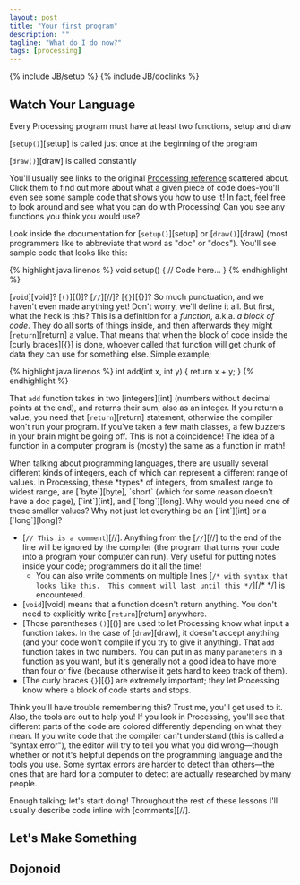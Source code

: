 ```yaml
---
layout: post
title: "Your first program"
description: ""
tagline: "What do I do now?"
tags: [processing]
---
```


{% include JB/setup %}
{% include JB/doclinks %}

## Watch Your Language

Every Processing program must have at least two functions, setup and draw

[`setup()`][setup] is called just once at the beginning of the program

[`draw()`][draw] is called constantly

<aside class="info">
You'll usually see links to the original <a href="https://processing.org/reference/" target="_blank">Processing reference</a> scattered about.  Click them to find out more about what a given piece of code does-you'll even see some sample code that shows you how to use it!  In fact, feel free to look around and see what you can do with Processing!  Can you see any functions you think you would use?
</aside>


Look inside the documentation for [`setup()`][setup] or [`draw()`][draw] (most programmers like to abbreviate that word as "doc" or "docs").  You'll see sample code that looks like this:

{% highlight java linenos %}
void setup() {
    // Code here...
}
{% endhighlight %}

[`void`][void]?  [`()`][()]?  [`//`][//]? [`{}`][{}]?  So much punctuation, and we haven't even made anything yet!  Don't worry, we'll define it all.  But first, what the heck is this?  This is a definition for a *function*, a.k.a. *a block of code*.  They do all sorts of things inside, and then afterwards they might [`return`][return] a value.  That means that when the block of code inside the [curly braces][{}] is done, whoever called that function will get chunk of data they can use for something else.  Simple example;

{% highlight java linenos %}
int add(int x, int y) {
    return x + y;
}
{% endhighlight %}

That `add` function takes in two [integers][int] (numbers without decimal points at the end), and returns their sum, also as an integer.  If you return a value, you need that [`return`][return] statement, otherwise the compiler won't run your program.  If you've taken a few math classes, a few buzzers in your brain might be going off.  This is not a coincidence!  The idea of a function in a computer program is (mostly) the same as a function in math!

<aside class="challenge">
When talking about programming languages, there are usually several different kinds of integers, each of which can represent a different range of values.  In Processing, these *types* of integers, from smallest range to widest range, are [`byte`][byte], `short` (which for some reason doesn't have a doc page), [`int`][int], and [`long`][long].  Why would you need one of these smaller values?  Why not just let everything be an [`int`][int] or a [`long`][long]?
</aside>


* [`// This is a comment`][//].  Anything from the [`//`][//] to the end of the line will be ignored by the compiler (the program that turns your code into a program your computer can run).  Very useful for putting notes inside your code; programmers do it all the time!
  * You can also write comments on multiple lines [`/* with syntax that looks like this.  This comment will last until this */`][/* */] is encountered.
* [`void`][void] means that a function doesn't return anything.  You don't need to explicitly write [`return`][return] anywhere.
* [Those parentheses `()`][()] are used to let Processing know what input a function takes.  In the case of [`draw`][draw], it doesn't accept anything (and your code won't compile if you try to give it anything).  That `add` function takes in two numbers.  You can put in as many `parameters` in a function as you want, but it's generally not a good idea to have more than four or five (because otherwise it gets hard to keep track of them).
* [The curly braces `{}`][{}] are extremely important; they let Processing know where a block of code starts and stops.

<aside class="good-news">
Think you'll have trouble remembering this?  Trust me, you'll get used to it.  Also, the tools are out to help you!  If you look in Processing, you'll see that different parts of the code are colored differently depending on what they mean.  If you write code that the compiler can't understand (this is called a "syntax error"), the editor will try to tell you what you did wrong&mdash;though whether or not it's helpful depends on the programming language and the tools you use.  Some syntax errors are harder to detect than others&mdash;the ones that are hard for a computer to detect are actually researched by many people.
</aside>

Enough talking; let's start doing!  Throughout the rest of these lessons I'll usually describe code inline with [comments][//].

## Let's Make Something



## Dojonoid